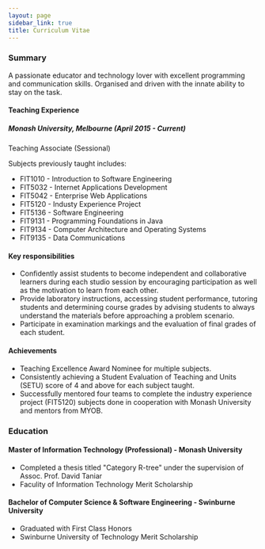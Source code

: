 ```yaml
---
layout: page
sidebar_link: true
title: Curriculum Vitae 
---
```


### Summary

A passionate educator and technology lover with excellent programming and communication skills. Organised and driven
with the innate ability to stay on the task.

#### Teaching Experience
##### Monash University, Melbourne (April 2015 - Current)
Teaching Associate (Sessional)

Subjects previously taught includes:
- FIT1010 - Introduction to Software Engineering
- FIT5032 - Internet Applications Development
- FIT5042 - Enterprise Web Applications
- FIT5120 - Industy Experience Project
- FIT5136 - Software Engineering
- FIT9131 - Programming Foundations in Java
- FIT9134 - Computer Architecture and Operating Systems
- FIT9135 - Data Communications

#### Key responsibilities
- Confidently assist students to become	independent	and	collaborative learners during each studio session by encouraging participation as well as the motivation to	learn from each	other.
- Provide laboratory instructions, accessing student performance, tutoring students and determining course grades by advising students to always understand the materials before approaching a problem scenario.
- Participate in examination markings and the evaluation of final grades of each student.

#### Achievements
- Teaching Excellence Award Nominee for multiple subjects.
- Consistently achieving a Student Evaluation of Teaching and Units (SETU) score of 4 and above for each subject taught.
- Successfully mentored four teams to complete the industry experience project (FIT5120) subjects done in cooperation with Monash University and mentors from MYOB.

### Education

#### Master of Information Technology (Professional) - Monash University

- Completed a thesis titled "Category R-tree" under the supervision of Assoc. Prof. David Taniar
- Faculity of Information Technology Merit Scholarship

#### Bachelor of Computer Science & Software Engineering - Swinburne University

- Graduated with First Class Honors
- Swinburne University of Technology Merit Scholarship



